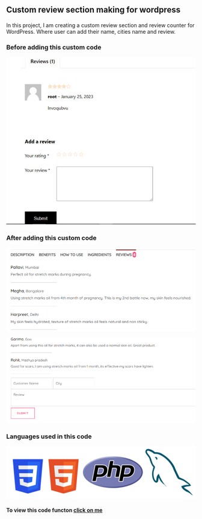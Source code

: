 ## Custom review section making for wordpress ##

#### 

In this project, I am creating a custom review section and review counter for WordPress. Where user can add their name, cities name and review. 

####

### Before adding this custom code ###

<img src="/image/before.jpg"  width:300>

### After adding this custom code ###
![Alt Image text](/image/after.png "After adding this code")

![Alt Image text](/image/after1.png "After adding this code")

### Languages used in this code ###
![Alt Image text](/image/logo.png "languages")

#### To view this code functon [click on me](https://babymelon.in/product/stretch-marks-oil/) ####